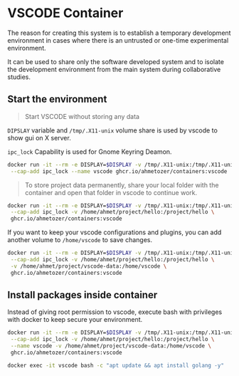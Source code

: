 # VSCODE Container

The reason for creating this system is to establish a temporary development environment in cases where there is an untrusted or one-time experimental environment.

It can be used to share only the software developed system and to isolate the development environment from the main system during collaborative studies.

## Start the environment

> Start VSCODE without storing any data

`DIPSLAY` variable and `/tmp/.X11-unix` volume share is used by vscode
to show gui on X server.

`ipc_lock` Capability is used for Gnome Keyring Deamon.

```bash
docker run -it --rm -e DISPLAY=$DISPLAY -v /tmp/.X11-unix:/tmp/.X11-unix\
 --cap-add ipc_lock --name vscode ghcr.io/ahmetozer/containers:vscode
```

> To store project data permanently,  share your local folder with the container and open that folder in vscode to continue work.

```bash
docker run -it --rm -e DISPLAY=$DISPLAY -v /tmp/.X11-unix:/tmp/.X11-unix\
 --cap-add ipc_lock -v /home/ahmet/project/hello:/project/hello \
 ghcr.io/ahmetozer/containers:vscode
```

If you want to keep your vscode configurations and plugins, you can
add another volume to `/home/vscode` to save changes.

```bash
docker run -it --rm -e DISPLAY=$DISPLAY -v /tmp/.X11-unix:/tmp/.X11-unix\
 --cap-add ipc_lock -v /home/ahmet/project/hello:/project/hello \
 -v /home/ahmet/project/vscode-data:/home/vscode \
 ghcr.io/ahmetozer/containers:vscode
```

## Install packages inside container

Instead of giving root permission to vscode, execute bash with privileges
with docker to keep secure your environment.

```bash
docker run -it --rm -e DISPLAY=$DISPLAY -v /tmp/.X11-unix:/tmp/.X11-unix\
 --cap-add ipc_lock -v /home/ahmet/project/hello:/project/hello \
 --name vscode -v /home/ahmet/project/vscode-data:/home/vscode \
 ghcr.io/ahmetozer/containers:vscode
```

```bash
docker exec -it vscode bash -c "apt update && apt install golang -y"
```
